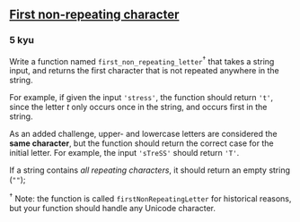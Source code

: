 <h2><a href=https://www.codewars.com/kata/52bc74d4ac05d0945d00054e/train/javascript/67c84cdabe67de24dd08d282 target="_blank">First non-repeating character</a></h2><h3>5 kyu</h3><p>Write a function named <code>first_non_repeating_letter</code><sup>†</sup> that takes a string input, and returns the first character that is not repeated anywhere in the string.</p><p>For example, if given the input <code>'stress'</code>, the function should return <code>'t'</code>, since the letter <em>t</em> only occurs once in the string, and occurs first in the string.</p><p>As an added challenge, upper- and lowercase letters are considered the <strong>same character</strong>, but the function should return the correct case for the initial letter.  For example, the input <code>'sTreSS'</code> should return <code>'T'</code>.</p><p>If a string contains <em>all repeating characters</em>, it should return an empty string (<code>""</code>);</p><p><sup>†</sup> Note: the function is called <code>firstNonRepeatingLetter</code> for historical reasons, but your function should handle any Unicode character.</p>